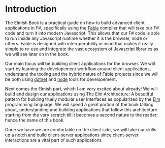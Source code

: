 # Introduction

The Elmish Book is a practical guide on how to build advanced client applications in F#, specifically using the [Fable](http://fable.io) compiler that will take our F# code and turn it into modern Javascript. This allows that our F# code is able to run inside any Javascript runtime whether it is the browser, node or others. Fable is designed with interoperability in mind that makes it really simple to re-use and integrate the vast ecosystem of Javascript libraries as we will see later on in the book.

Our main focus will be building client applications for the browser. We will start by learning the developement workflow around client applications, understand the tooling and the hybrid nature of Fable projects since we will be both using [dotnet](https://dotnet.github.io/) and [node](https://nodejs.org/en/) tools for developement. 

Next comes the Elmish part, which I am very excited about already! We will build and design our applications using The Elm Architecture: A beautiful pattern for building truely modular user interfaces as popularized by the [Elm](http://elm-lang.org/) programming language. We will spend a great portion of the book talking about, understanding and building applications that follow this architecture starting from the very scratch till it becomes a second nature to the reader; hence the name of this book.

Once we have we are comfortable on the client side, we will take our skills up a notch and build client-server applications since client-server interactions are a vital part of such applications.